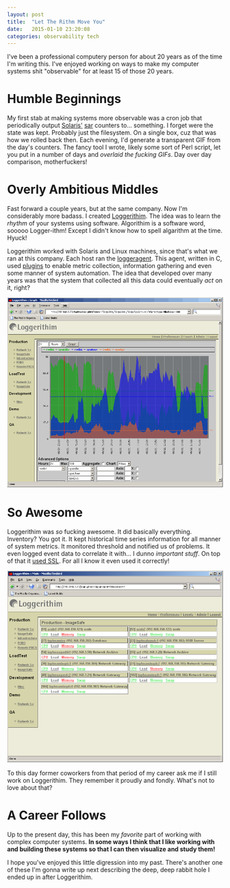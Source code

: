 ```yaml
---
layout: post
title:  "Let The Rithm Move You"
date:   2015-01-10 23:20:08
categories: observability tech
---
```


I've been a professional computery person for about 20 years as of the time I'm writing this. I've enjoyed working on ways to make my computer systems shit "observable" for at least 15 of those 20 years.

# Humble Beginnings

My first stab at making systems more observable was a cron job that periodically output [Solaris'](http://en.wikipedia.org/wiki/Solaris_%28operating_system%29) [sar](http://docs.oracle.com/cd/E23824_01/html/821-1451/spmonitor-8.html) counters to… something. I forget were the state was kept. Probably just the filesystem. On a single box, cuz that was how we rolled back then. Each evening, I'd generate a transparent GIF from the day's counters. The fancy tool I wrote, likely some sort of Perl script, let you put in a number of days and *overlaid the fucking GIFs*. Day over day comparison, motherfuckers!

# Overly Ambitious Middles

Fast forward a couple years, but at the same company. Now I'm considerably more badass. I created [Loggerithim](https://github.com/gphat/loggerithim). The idea was to learn the *rhythm* of your systems using software. Algorithim is a software word, sooooo Logger-ithm! Except I didn't know how to spell algarithm at the time. Hyuck!

Loggerithim worked with Solaris and Linux machines, since that's what we ran at this company. Each host ran the [loggeragent](https://github.com/gphat/loggeragent). This agent, written in C, used [plugins](https://github.com/gphat/loggeragent/tree/master/plugins) to enable metric collection, information gathering and even some manner of system automation. The idea that developed over many years was that the system that collected all this data could eventually *act* on it, right?

![Loggerithim!](/assets/images/lr-shot.png)

# So Awesome

Loggerithim was *so* fucking awesome. It did basically everything. Inventory? You got it. It kept historical time series information for all manner of system metrics. It monitored threshold and notified us of problems. It even logged event data to correlate it with… I dunno *important stuff*. On top of that it [used SSL](https://github.com/gphat/loggeragent/blob/master/src/network.c#L70). For all I know it even used it correctly!

![Loggerithim!](/assets/images/lr-over.png)

To this day former coworkers from that period of my career ask me if I still work on Loggerithim. They remember it proudly and fondly. What's not to love about that?

# A Career Follows

Up to the present day, this has been my *favorite* part of working with complex computer systems. **In some ways I think that I like working with and building these systems so that I can then visualize and study them!**

I hope you've enjoyed this little digression into my past. There's another one of these I'm gonna write up next describing the deep, deep rabbit hole I ended up in after Loggerithim.

